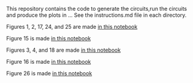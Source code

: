 This repository contains the code to generate the circuits,run the circuits and produce the plots in ...
See the instructions.md file in each directory.


Figures 1, 2, 17, 24, and 25 are made [in this notebook](https://github.com/peter-janderks/floquet_colour_codes_numerics/blob/main/phenomenological_noise/generate_phenomenological_noise_plots.ipynb) 

Figure 15 is made [in this notebook](https://github.com/peter-janderks/floquet_colour_codes_numerics/blob/main/phenomenological_noise/teraquop_linefit_plots.ipynb)

Figures 3, 4, and 18 are made [in this notebook](https://github.com/peter-janderks/floquet_colour_codes_numerics/blob/main/circuit_level_noise_experiments/generate_plots.ipynb)

Figure 16 is made [in this notebook](https://github.com/peter-janderks/floquet_colour_codes_numerics/blob/main/volume_verification_experiments/volume_verification_plot.ipynb)

Figure 26 is made [in this notebook](https://github.com/peter-janderks/floquet_colour_codes_numerics/blob/main/timelike_distance/timelike_distance_plot.ipynb)
